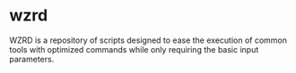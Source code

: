 # wzrd

WZRD is a repository of scripts designed to ease the execution of common tools
with optimized commands while only requiring the basic input parameters. 
